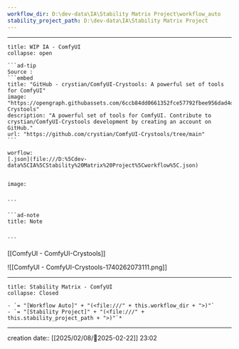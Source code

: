```yaml
---
workflow_dir: D:\dev-data\IA\Stability Matrix Project\workflow_auto
stability_project_path: D:\dev-data\IA\Stability Matrix Project
---
```


---
 
`````ad-example
title: WIP IA - ComfyUI
collapse: open

```ad-tip
Source : 
```embed
title: "GitHub - crystian/ComfyUI-Crystools: A powerful set of tools for ComfyUI"
image: "https://opengraph.githubassets.com/6ccb84dd0661352fce57792fbee956dad4dd9667e53d4d89c3a7c72ad1ea84b0/crystian/ComfyUI-Crystools"
description: "A powerful set of tools for ComfyUI. Contribute to crystian/ComfyUI-Crystools development by creating an account on GitHub."
url: "https://github.com/crystian/ComfyUI-Crystools/tree/main"
```

worflow:  
[.json](file:///D:%5Cdev-data%5CIA%5CStability%20Matrix%20Project%5Cworkflow%5C.json)


image:  


```

```ad-note
title: Note
 

```

`````

[[ComfyUI - ComfyUI-Crystools]]

![[ComfyUI - ComfyUI-Crystools-1740262073111.png]]


---

```ad-tip
title: Stability Matrix - ComfyUI
collapse: Closed

- `= "[Workflow Auto]" + "(<file:///" + this.workflow_dir + ">)"`
- `= "[Stability Project]" + "(<file:///" + this.stability_project_path + ">)"`*
```

---
creation date:: [[2025/02/08/📒2025-02-22]]  23:02




